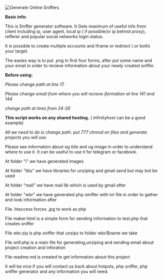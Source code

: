![Generate Online Sniffers](https://image.ibb.co/eXHkJc/snifuck.png)

**Basic info:**

This is Sniffer generator software. It Gets maximum of useful info from client including ip, user agent, local ip ( if possible/or ip behind proxy), refferer and popular social networks login status.

It is possible to create multiple accounts and iframe or redirect ( or both) your target.

The easies way is to put .png in first four forms, after put some name and your email in order to recieve information about your newly created sniffer.

**Before using:**

*Please change path at line 17.*

*Please change email from where you will recieve iformation at line 141 and 144*

*change path at lines from 24-26*

**This script works on any shared hosting.** ( infinityhost can be a good example)

*All we need to do is change path. put 777 chmod on files and generate projects you will use.*

Please see information about og title and og image in order to understand where to use it. It can be useful to use it for telegram or facebook.

At folder "i" we have generated images

At folder "libs" we have libraries for unziping and gmail send but may bot be used

At folder "mail" we have mail lib which is used by gmail after

At folder "wbr" we have generated php smiffer with txt file in order to gather and look information after

File .htaccess forces .jpg to work as php

File maker.html is a simple form for sending information to test.php that creates sniffer

File wbr.zip is php sniffer that unzips to folder wbr/$name we take

File snif.php is a main file for generating,unziping and sending email about project creation and inforation

File readme.md is created to get information about this project


It will be nice if you will contact us back about hotpots, php sniffer, php sniffer generator and any information you will need.
